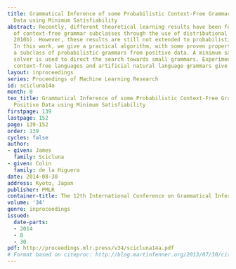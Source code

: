 ```yaml
---
title: Grammatical Inference of some Probabilistic Context-Free Grammars from Positive
  Data using Minimum Satisfiability
abstract: Recently, different theoretical learning results have been found for a variety
  of context-free grammar subclasses through the use of distributional learning (Clark,
  2010b). However, these results are still not extended to probabilistic grammars.
  In this work, we give a practical algorithm, with some proven properties, that learns
  a subclass of probabilistic grammars from positive data. A minimum satisfiability
  solver is used to direct the search towards small grammars. Experiments on typical
  context-free languages and artificial natural language grammars give positive results.
layout: inproceedings
series: Proceedings of Machine Learning Research
id: scicluna14a
month: 0
tex_title: Grammatical Inference of some Probabilistic Context-Free Grammars from
  Positive Data using Minimum Satisfiability
firstpage: 139
lastpage: 152
page: 139-152
order: 139
cycles: false
author:
- given: James
  family: Scicluna
- given: Colin
  family: de la Higuera
date: 2014-08-30
address: Kyoto, Japan
publisher: PMLR
container-title: The 12th International Conference on Grammatical Inference
volume: '34'
genre: inproceedings
issued:
  date-parts:
  - 2014
  - 8
  - 30
pdf: http://proceedings.mlr.press/v34/scicluna14a.pdf
# Format based on citeproc: http://blog.martinfenner.org/2013/07/30/citeproc-yaml-for-bibliographies/
---
```

